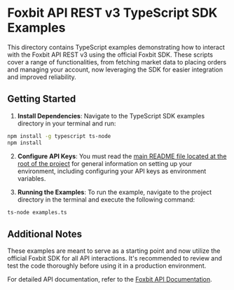 # Foxbit API REST v3 TypeScript SDK Examples

This directory contains TypeScript examples demonstrating how to interact with the Foxbit API REST v3 using the official Foxbit SDK. These scripts cover a range of functionalities, from fetching market data to placing orders and managing your account, now leveraging the SDK for easier integration and improved reliability.

## Getting Started

1. **Install Dependencies**: Navigate to the TypeScript SDK examples directory in your terminal and run:

```bash
npm install -g typescript ts-node
npm install
```

2. **Configure API Keys**: You must read the [main README file located at the root of the project](https://github.com/foxbit-group/foxbit-api-samples?tab=readme-ov-file#getting-started) for general information on setting up your environment, including configuring your API keys as environment variables.

3. **Running the Examples**: To run the example, navigate to the project directory in the terminal and execute the following command:

```bash
ts-node examples.ts
```

## Additional Notes

These examples are meant to serve as a starting point and now utilize the official Foxbit SDK for all API interactions. It's recommended to review and test the code thoroughly before using it in a production environment.

For detailed API documentation, refer to the [Foxbit API Documentation](https://docs.foxbit.com.br/rest/v3/).
